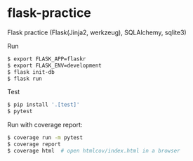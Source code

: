 # flask-practice
Flask practice (Flask(Jinja2, werkzeug), SQLAlchemy, sqlite3)

Run
```sh
$ export FLASK_APP=flaskr
$ export FLASK_ENV=development
$ flask init-db
$ flask run
```

Test
```sh
$ pip install '.[test]'
$ pytest
```

Run with coverage report:
```sh
$ coverage run -m pytest
$ coverage report
$ coverage html  # open htmlcov/index.html in a browser
```

